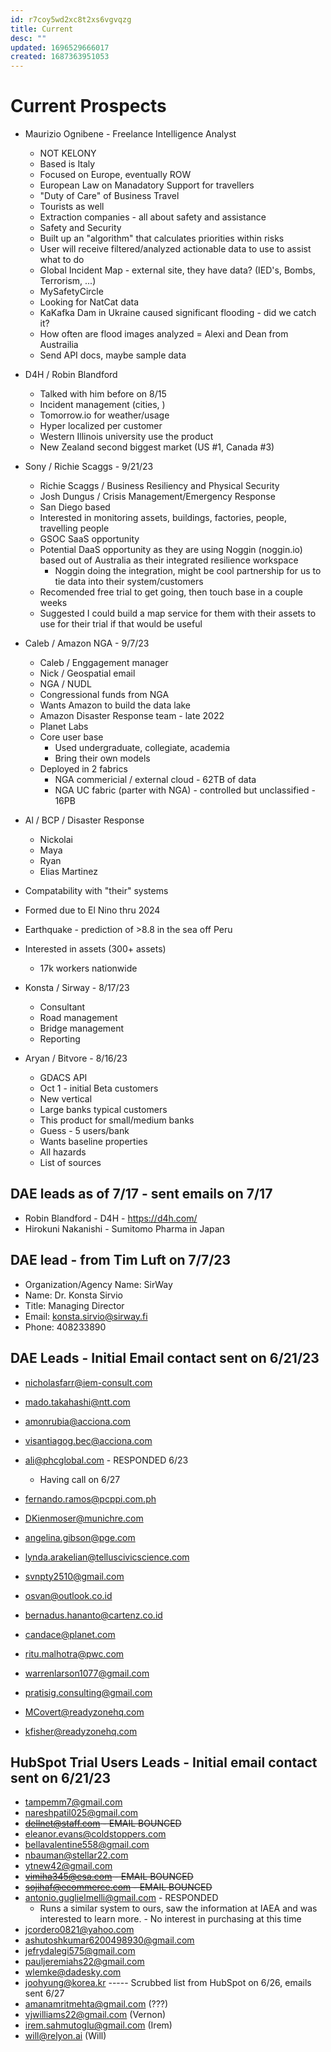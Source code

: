 ```yaml
---
id: r7coy5wd2xc8t2xs6vgvqzg
title: Current
desc: ""
updated: 1696529666017
created: 1687363951053
---
```


# Current Prospects

- Maurizio Ognibene - Freelance Intelligence Analyst

  - NOT KELONY
  - Based is Italy
  - Focused on Europe, eventually ROW
  - European Law on Manadatory Support for travellers
  - "Duty of Care" of Business Travel
  - Tourists as well
  - Extraction companies - all about safety and assistance
  - Safety and Security
  - Built up an "algorithm" that calculates priorities within risks
  - User will receive filtered/analyzed actionable data to use to assist what to do
  - Global Incident Map - external site, they have data? (IED's, Bombs, Terrorism, ...)
  - MySafetyCircle
  - Looking for NatCat data
  - KaKafka Dam in Ukraine caused significant flooding - did we catch it?
  - How often are flood images analyzed
    = Alexi and Dean from Austrailia
  - Send API docs, maybe sample data

- D4H / Robin Blandford

  - Talked with him before on 8/15
  - Incident management (cities, )
  - Tomorrow.io for weather/usage
  - Hyper localized per customer
  - Western Illinois university use the product
  - New Zealand second biggest market (US #1, Canada #3)

- Sony / Richie Scaggs - 9/21/23
  - Richie Scaggs / Business Resiliency and Physical Security
  - Josh Dungus / Crisis Management/Emergency Response
  - San Diego based
  - Interested in monitoring assets, buildings, factories, people, travelling people
  - GSOC SaaS opportunity
  - Potential DaaS opportunity as they are using Noggin (noggin.io) based out of Australia as their integrated resilience workspace
    - Noggin doing the integration, might be cool partnership for us to tie data into their system/customers
  - Recomended free trial to get going, then touch base in a couple weeks
  - Suggested I could build a map service for them with their assets to use for their trial if that would be useful
- Caleb / Amazon NGA - 9/7/23

  - Caleb / Enggagement manager
  - Nick / Geospatial email
  - NGA / NUDL
  - Congressional funds from NGA
  - Wants Amazon to build the data lake
  - Amazon Disaster Response team - late 2022
  - Planet Labs
  - Core user base
    - Used undergraduate, collegiate, academia
    - Bring their own models
  - Deployed in 2 fabrics
    - NGA commericial / external cloud - 62TB of data
    - NGA UC fabric (parter with NGA) - controlled but unclassified - 16PB

- Al / BCP / Disaster Response
  - Nickolai
  - Maya
  - Ryan
  - Elias Martinez
- Compatability with "their" systems
- Formed due to El Nino thru 2024
- Earthquake - prediction of >8.8 in the sea off Peru
- Interested in assets (300+ assets)

  - 17k workers nationwide

- Konsta / Sirway - 8/17/23

  - Consultant
  - Road management
  - Bridge management
  - Reporting

- Aryan / Bitvore - 8/16/23
  - GDACS API
  - Oct 1 - initial Beta customers
  - New vertical
  - Large banks typical customers
  - This product for small/medium banks
  - Guess - 5 users/bank
  - Wants baseline properties
  - All hazards
  - List of sources

## DAE leads as of 7/17 - sent emails on 7/17

- Robin Blandford - D4H - https://d4h.com/
- Hirokuni Nakanishi - Sumitomo Pharma in Japan

## DAE lead - from Tim Luft on 7/7/23

- Organization/Agency Name: SirWay
- Name: Dr. Konsta Sirvio
- Title: Managing Director
- Email: konsta.sirvio@sirway.fi
- Phone: 408233890

## DAE Leads - Initial Email contact sent on 6/21/23

- nicholasfarr@iem-consult.com
- mado.takahashi@ntt.com
- amonrubia@acciona.com
- visantiagog.bec@acciona.com

- ali@phcglobal.com - RESPONDED 6/23
  - Having call on 6/27
- fernando.ramos@pcppi.com.ph
- DKienmoser@munichre.com
- angelina.gibson@pge.com
- lynda.arakelian@telluscivicscience.com
- svnpty2510@gmail.com
- osvan@outlook.co.id
- bernadus.hananto@cartenz.co.id
- candace@planet.com
- ritu.malhotra@pwc.com
- warrenlarson1077@gmail.com
- pratisig.consulting@gmail.com
- MCovert@readyzonehq.com
- kfisher@readyzonehq.com

## HubSpot Trial Users Leads - Initial email contact sent on 6/21/23

- tampemm7@gmail.com
- nareshpatil025@gmail.com
- ~~dellnet@staff.com - EMAIL BOUNCED~~
- eleanor.evans@coldstoppers.com
- bellavalentine558@gmail.com
- nbauman@stellar22.com
- ytnew42@gmail.com
- ~~vimiha345@esa.com - EMAIL BOUNCED~~
- ~~sojihaf@ecommerce.com - EMAIL BOUNCED~~
- antonio.guglielmelli@gmail.com - RESPONDED
  - Runs a similar system to ours, saw the information at IAEA and was interested to learn more. - No interest in purchasing at this time
- jcordero0821@yahoo.com
- ashutoshkumar6200498930@gmail.com
- jefrydalegi575@gmail.com
- pauljeremiahs22@gmail.com
- wlemke@dadesky.com
- joohyung@korea.kr
  ----- Scrubbed list from HubSpot on 6/26, emails sent 6/27
- amanamritmehta@gmail.com (???)
- vjwilliams22@gmail.com (Vernon)
- irem.sahmutoglu@gmail.com (Irem)
- will@relyon.ai (Will)
